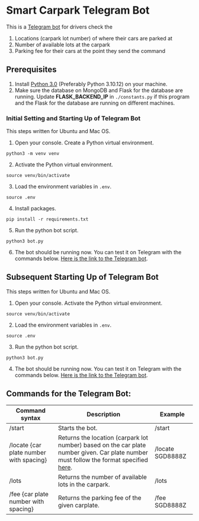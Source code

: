 # Smart Carpark Telegram Bot

This is a [Telegram bot](https://t.me/smart_carpark_bot) for drivers check the

1. Locations (carpark lot number) of where their cars are parked at
2. Number of available lots at the carpark
3. Parking fee for their cars at the point they send the command

## Prerequisites

1. Install [Python 3.0](https://www.python.org/downloads/) (Preferably Python 3.10.12) on your machine.
2. Make sure the database on MongoDB and Flask for the database are running. Update **FLASK_BACKEND_IP** in `./constants.py` if this program and the Flask for the database are running on different machines.

### Initial Setting and Starting Up of Telegram Bot

This steps written for Ubuntu and Mac OS.

1. Open your console. Create a Python virtual environment.

```
python3 -m venv venv
```

2. Activate the Python virtual environment.

```
source venv/bin/activate
```

3. Load the environment variables in `.env`.

```
source .env
```

4. Install packages.

```
pip install -r requirements.txt
```

5. Run the python bot script.

```
python3 bot.py
```

6. The bot should be running now. You can test it on Telegram with the commands below. [Here is the link to the Telegram bot](https://t.me/smart_carpark_bot).

## Subsequent Starting Up of Telegram Bot

This steps written for Ubuntu and Mac OS.

1. Open your console. Activate the Python virtual environment.

```
source venv/bin/activate
```

2. Load the environment variables in `.env`.

```
source .env
```

3. Run the python bot script.

```
python3 bot.py
```

4. The bot should be running now. You can test it on Telegram with the commands below. [Here is the link to the Telegram bot](https://t.me/smart_carpark_bot).

## Commands for the Telegram Bot:

| Command syntax                          | Description                                                                                                                                                                                                      | Example          |
| --------------------------------------- | ---------------------------------------------------------------------------------------------------------------------------------------------------------------------------------------------------------------- | ---------------- |
| /start                                  | Starts the bot.                                                                                                                                                                                                  | /start           |
| /locate {car plate number with spacing} | Returns the location (carpark lot number) based on the car plate number given. Car plate number must follow the format specified [here](https://en.wikipedia.org/wiki/Vehicle_registration_plates_of_Singapore). | /locate SGD8888Z |
| /lots                                   | Returns the number of available lots in the carpark.                                                                                                                                                             | /lots            |
| /fee {car plate number with spacing}    | Returns the parking fee of the given carplate.                                                                                                                                                                   | /fee SGD8888Z    |
